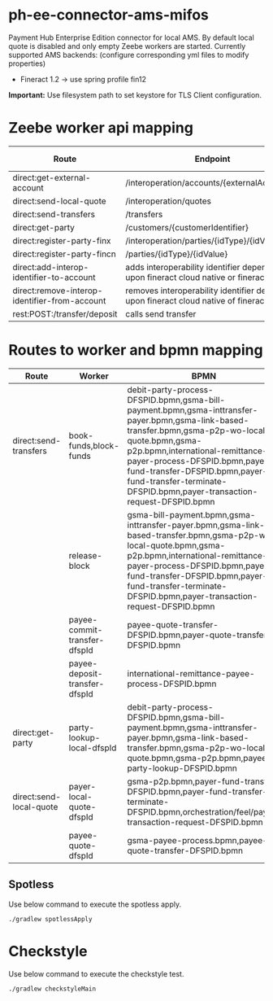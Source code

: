 # ph-ee-connector-ams-mifos
Payment Hub Enterprise Edition connector for local AMS.
By default local quote is disabled and only empty Zeebe workers are started.
Currently supported AMS backends: (configure corresponding yml files to modify properties)
* Fineract 1.2 -> use spring profile fin12

**Important:** Use filesystem path to set keystore for TLS Client configuration.

# Zeebe worker api mapping
| Route                                         | Endpoint                                                                               | HTTP Method |
|-----------------------------------------------|----------------------------------------------------------------------------------------|-------------|
| direct:get-external-account                   | /interoperation/accounts/{externalAccountId}                                           | GET         |
| direct:send-local-quote                       | /interoperation/quotes                                                                 | GET         |
| direct:send-transfers                         | /transfers                                                                             | POST        |
| direct:get-party                              | /customers/{customerIdentifier}                                                        | GET         |
| direct:register-party-finx                    | /interoperation/parties/{idType}/{idValue}                                             | POST        |
| direct:register-party-fincn                   | /parties/{idType}/{idValue}                                                            | POST        |
| direct:add-interop-identifier-to-account      | adds interoperability identifier depending upon fineract cloud native or fineract X    | POST        |
| direct:remove-interop-identifier-from-account | removes interoperability identifier depending upon fineract cloud native of fineract X | PUT         |
| rest:POST:/transfer/deposit                   | calls send transfer                                                                    | POST        |

# Routes to worker and bpmn mapping

| Route                   | Worker                        | BPMN                                                                                                                                                                                                                                                                                                                           |
|-------------------------|-------------------------------|--------------------------------------------------------------------------------------------------------------------------------------------------------------------------------------------------------------------------------------------------------------------------------------------------------------------------------|
| direct:send-transfers   | book-funds,block-funds        | debit-party-process-DFSPID.bpmn,gsma-bill-payment.bpmn,gsma-inttransfer-payer.bpmn,gsma-link-based-transfer.bpmn,gsma-p2p-wo-local-quote.bpmn,gsma-p2p.bpmn,international-remittance-payer-process-DFSPID.bpmn,payer-fund-transfer-DFSPID.bpmn,payer-fund-transfer-terminate-DFSPID.bpmn,payer-transaction-request-DFSPID.bpmn |
|                         | release-block                 | gsma-bill-payment.bpmn,gsma-inttransfer-payer.bpmn,gsma-link-based-transfer.bpmn,gsma-p2p-wo-local-quote.bpmn,gsma-p2p.bpmn,international-remittance-payer-process-DFSPID.bpmn,payer-fund-transfer-DFSPID.bpmn,payer-fund-transfer-terminate-DFSPID.bpmn,payer-transaction-request-DFSPID.bpmn                                 |
|                         | payee-commit-transfer-dfspId  | payee-quote-transfer-DFSPID.bpmn,payer-quote-transfer-DFSPID.bpmn                                                                                                                                                                                                                                                              |
|                         | payee-deposit-transfer-dfspId | international-remittance-payee-process-DFSPID.bpmn                                                                                                                                                                                                                                                                             |
| direct:get-party        | party-lookup-local-dfspId     | debit-party-process-DFSPID.bpmn,gsma-bill-payment.bpmn,gsma-inttransfer-payer.bpmn,gsma-link-based-transfer.bpmn,gsma-p2p-wo-local-quote.bpmn,gsma-p2p.bpmn,payee-party-lookup-DFSPID.bpmn                                                                                                                                     |
| direct:send-local-quote | payer-local-quote-dfspId      | gsma-p2p.bpmn,payer-fund-transfer-DFSPID.bpmn,payer-fund-transfer-terminate-DFSPID.bpmn,orchestration/feel/payer-transaction-request-DFSPID.bpmn                                                                                                                                                                               |
|                         | payee-quote-dfspId            | gsma-payee-process.bpmn,payee-quote-transfer-DFSPID.bpmn                                                                                                                                                                                                                                                                       |


## Spotless
Use below command to execute the spotless apply.
```shell
./gradlew spotlessApply
```

# Checkstyle
Use below command to execute the checkstyle test.
```shell
./gradlew checkstyleMain
```
